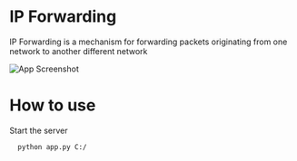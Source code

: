 
# IP Forwarding

IP Forwarding is a mechanism for forwarding packets originating from one network to another different network

![App Screenshot](https://via.placeholder.com/468x300?text=App+Screenshot+Here)



# How to use
Start the server

```bash
  python app.py C:/
```

